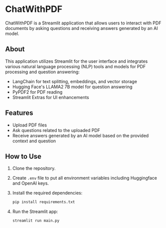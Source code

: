 # ChatWithPDF

ChatWithPDF is a Streamlit application that allows users to interact with PDF documents by asking questions and receiving answers generated by an AI model.

## About

This application utilizes Streamlit for the user interface and integrates various natural language processing (NLP) tools and models for PDF processing and question answering:

- LangChain for text splitting, embeddings, and vector storage
- Hugging Face's LLAMA2 7B model for question answering
- PyPDF2 for PDF reading
- Streamlit Extras for UI enhancements

## Features

- Upload PDF files
- Ask questions related to the uploaded PDF
- Receive answers generated by an AI model based on the provided context and question

## How to Use

1. Clone the repository.
   
2. Create `.env` file to put all environment variables including Huggingface and OpenAI keys.

3. Install the required dependencies:
   
    ```bash
    pip install requirements.txt
    ```

4. Run the Streamlit app:
   
   ```bash
   streamlit run main.py
   ```
